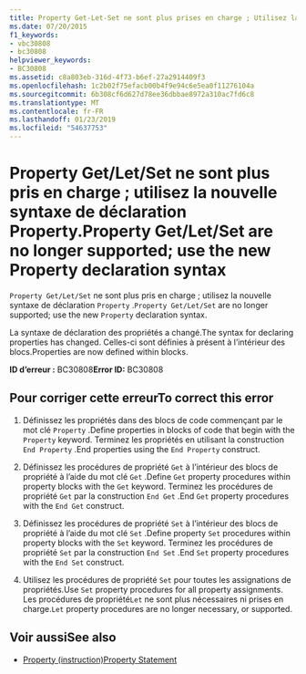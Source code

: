 ```yaml
---
title: Property Get-Let-Set ne sont plus prises en charge ; Utilisez la nouvelle syntaxe de déclaration de propriété
ms.date: 07/20/2015
f1_keywords:
- vbc30808
- bc30808
helpviewer_keywords:
- BC30808
ms.assetid: c8a803eb-316d-4f73-b6ef-27a2914409f3
ms.openlocfilehash: 1c2b02f75efacb00b4f9e94c6e5ea0f11276104a
ms.sourcegitcommit: 6b308cf6d627d78ee36dbbae8972a310ac7fd6c8
ms.translationtype: MT
ms.contentlocale: fr-FR
ms.lasthandoff: 01/23/2019
ms.locfileid: "54637753"
---
```

# <a name="property-getletset-are-no-longer-supported-use-the-new-property-declaration-syntax"></a><span data-ttu-id="e7352-102">Property Get/Let/Set ne sont plus pris en charge ; utilisez la nouvelle syntaxe de déclaration Property.</span><span class="sxs-lookup"><span data-stu-id="e7352-102">Property Get/Let/Set are no longer supported; use the new Property declaration syntax</span></span>
<span data-ttu-id="e7352-103">`Property Get/Let/Set` ne sont plus pris en charge ; utilisez la nouvelle syntaxe de déclaration `Property` .</span><span class="sxs-lookup"><span data-stu-id="e7352-103">`Property Get/Let/Set` are no longer supported; use the new `Property` declaration syntax.</span></span>  
  
 <span data-ttu-id="e7352-104">La syntaxe de déclaration des propriétés a changé.</span><span class="sxs-lookup"><span data-stu-id="e7352-104">The syntax for declaring properties has changed.</span></span> <span data-ttu-id="e7352-105">Celles-ci sont définies à présent à l’intérieur des blocs.</span><span class="sxs-lookup"><span data-stu-id="e7352-105">Properties are now defined within blocks.</span></span>  
  
 <span data-ttu-id="e7352-106">**ID d’erreur :** BC30808</span><span class="sxs-lookup"><span data-stu-id="e7352-106">**Error ID:** BC30808</span></span>  
  
## <a name="to-correct-this-error"></a><span data-ttu-id="e7352-107">Pour corriger cette erreur</span><span class="sxs-lookup"><span data-stu-id="e7352-107">To correct this error</span></span>  
  
1.  <span data-ttu-id="e7352-108">Définissez les propriétés dans des blocs de code commençant par le mot clé `Property` .</span><span class="sxs-lookup"><span data-stu-id="e7352-108">Define properties in blocks of code that begin with the `Property` keyword.</span></span> <span data-ttu-id="e7352-109">Terminez les propriétés en utilisant la construction `End Property` .</span><span class="sxs-lookup"><span data-stu-id="e7352-109">End properties using the `End Property` construct.</span></span>  
  
2.  <span data-ttu-id="e7352-110">Définissez les procédures de propriété `Get` à l’intérieur des blocs de propriété à l’aide du mot clé `Get` .</span><span class="sxs-lookup"><span data-stu-id="e7352-110">Define `Get` property procedures within property blocks with the `Get` keyword.</span></span> <span data-ttu-id="e7352-111">Terminez les procédures de propriété `Get` par la construction `End Get` .</span><span class="sxs-lookup"><span data-stu-id="e7352-111">End `Get` property procedures with the `End Get` construct.</span></span>  
  
3.  <span data-ttu-id="e7352-112">Définissez les procédures de propriété `Set` à l’intérieur des blocs de propriété à l’aide du mot clé `Set` .</span><span class="sxs-lookup"><span data-stu-id="e7352-112">Define property `Set` procedures within property blocks with the `Set` keyword.</span></span> <span data-ttu-id="e7352-113">Terminez les procédures de propriété `Set` par la construction `End Set` .</span><span class="sxs-lookup"><span data-stu-id="e7352-113">End `Set` property procedures with the `End Set` construct.</span></span>  
  
4.  <span data-ttu-id="e7352-114">Utilisez les procédures de propriété `Set` pour toutes les assignations de propriétés.</span><span class="sxs-lookup"><span data-stu-id="e7352-114">Use `Set` property procedures for all property assignments.</span></span> <span data-ttu-id="e7352-115">Les procédures de propriété`Let` ne sont plus nécessaires ni prises en charge.</span><span class="sxs-lookup"><span data-stu-id="e7352-115">`Let` property procedures are no longer necessary, or supported.</span></span>  
  
## <a name="see-also"></a><span data-ttu-id="e7352-116">Voir aussi</span><span class="sxs-lookup"><span data-stu-id="e7352-116">See also</span></span>
- [<span data-ttu-id="e7352-117">Property (instruction)</span><span class="sxs-lookup"><span data-stu-id="e7352-117">Property Statement</span></span>](../../visual-basic/language-reference/statements/property-statement.md)

